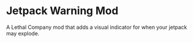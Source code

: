 # Jetpack Warning Mod

A Lethal Company mod that adds a visual indicator for when your jetpack may explode.
